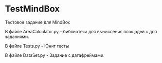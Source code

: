 # TestMindBox

Тестовое задание для MindBox

В файле AreaCalculator.py - библиотека для вычисления площадей с доп заданиями.

В файле Tests.py - Юнит тесты

В файле DataSet.py - Задание с датафреймами.
